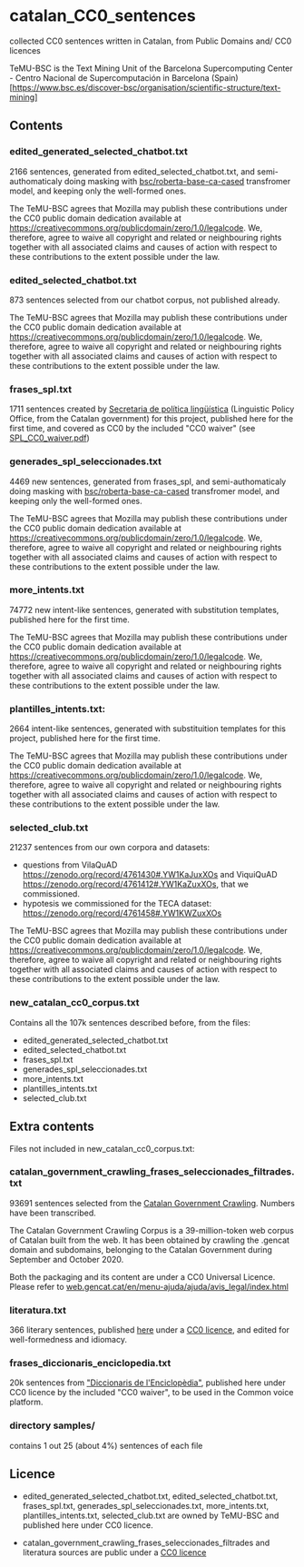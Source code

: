 # catalan_CC0_sentences
collected CC0 sentences written in Catalan, from Public Domains and/ CC0 licences

TeMU-BSC is the Text Mining Unit of the Barcelona Supercomputing Center - Centro Nacional de Supercomputación in Barcelona (Spain) 
[https://www.bsc.es/discover-bsc/organisation/scientific-structure/text-mining]

## Contents

### edited_generated_selected_chatbot.txt
2166 sentences, generated from edited_selected_chatbot.txt, and semi-authomaticaly doing masking with <a href="https://huggingface.co/bsc/roberta-base-ca-cased">bsc/roberta-base-ca-cased</a> transfromer model, and keeping only the well-formed ones.

The TeMU-BSC agrees that Mozilla may publish these contributions under the CC0 public domain dedication available at https://creativecommons.org/publicdomain/zero/1.0/legalcode. We, therefore, agree to waive all copyright and related or neighbouring rights together with all associated claims and causes of action with respect to these contributions to the extent possible under the law.

### edited_selected_chatbot.txt
873 sentences selected from our chatbot corpus, not published already.

The TeMU-BSC agrees that Mozilla may publish these contributions under the CC0 public domain dedication available at https://creativecommons.org/publicdomain/zero/1.0/legalcode. We, therefore, agree to waive all copyright and related or neighbouring rights together with all associated claims and causes of action with respect to these contributions to the extent possible under the law.

### frases_spl.txt 
1711 sentences created by <a href="https://llengua.gencat.cat/ca/direccio_general_politica_linguistica/">Secretaria de política lingüística</a>  (Linguistic Policy Office, from the Catalan government) for this project, published here for the first time, and covered as CC0 by the included "CC0 waiver" (see <a href="https://github.com/TeMU-BSC/catalan_CC0_sentences/blob/main/SPL_CC0_waiver.pdf">SPL_CC0_waiver.pdf</a>)

### generades_spl_seleccionades.txt
4469 new sentences, generated from frases_spl, and semi-authomaticaly doing masking with <a href="https://huggingface.co/bsc/roberta-base-ca-cased">bsc/roberta-base-ca-cased</a> transfromer model, and keeping only the well-formed ones.

The TeMU-BSC agrees that Mozilla may publish these contributions under the CC0 public domain dedication available at https://creativecommons.org/publicdomain/zero/1.0/legalcode. We, therefore, agree to waive all copyright and related or neighbouring rights together with all associated claims and causes of action with respect to these contributions to the extent possible under the law.

### more_intents.txt
74772 new intent-like sentences, generated with substitution templates, published here for the first time. 

The TeMU-BSC agrees that Mozilla may publish these contributions under the CC0 public domain dedication available at https://creativecommons.org/publicdomain/zero/1.0/legalcode. We, therefore, agree to waive all copyright and related or neighbouring rights together with all associated claims and causes of action with respect to these contributions to the extent possible under the law.

### plantilles_intents.txt: 
2664 intent-like sentences, generated with substituition templates for this project, published here for the first time.

The TeMU-BSC agrees that Mozilla may publish these contributions under the CC0 public domain dedication available at https://creativecommons.org/publicdomain/zero/1.0/legalcode. We, therefore, agree to waive all copyright and related or neighbouring rights together with all associated claims and causes of action with respect to these contributions to the extent possible under the law.

### selected_club.txt
21237 sentences from our own</a> corpora and datasets:
- questions from VilaQuAD https://zenodo.org/record/4761430#.YW1KaJuxXOs and ViquiQuAD https://zenodo.org/record/4761412#.YW1KaZuxXOs, that we commissioned.
- hypotesis we commissioned for the TECA dataset:    https://zenodo.org/record/4761458#.YW1KWZuxXOs

The TeMU-BSC agrees that Mozilla may publish these contributions under the CC0 public domain dedication available at https://creativecommons.org/publicdomain/zero/1.0/legalcode. We, therefore, agree to waive all copyright and related or neighbouring rights together with all associated claims and causes of action with respect to these contributions to the extent possible under the law.

### new_catalan_cc0_corpus.txt
Contains all the 107k sentences described before, from the files:
* edited_generated_selected_chatbot.txt
* edited_selected_chatbot.txt 
* frases_spl.txt 
* generades_spl_seleccionades.txt 
* more_intents.txt 
* plantilles_intents.txt 
* selected_club.txt 

## Extra contents
Files not included in new_catalan_cc0_corpus.txt:

### catalan_government_crawling_frases_seleccionades_filtrades.txt
93691 sentences selected from the <a href="https://zenodo.org/record/5500233#.YUSvh3uxXOt">Catalan Government Crawling</a>. Numbers have been transcribed.

The Catalan Government Crawling Corpus is a 39-million-token web corpus of Catalan built from the web. It has been obtained by crawling the .gencat domain and subdomains, belonging to the Catalan Government during September and October 2020. 

Both the packaging and its content are under a CC0 Universal Licence.
Please refer to <a href="https://web.gencat.cat/en/menu-ajuda/ajuda/avis_legal/index.html">web.gencat.cat/en/menu-ajuda/ajuda/avis_legal/index.html</a>

### literatura.txt 
366 literary sentences, published <a href="https://cultura.gencat.cat/ca/ilc/que-fem/publicacions/postals-literaries/">here</a> under a <a href="https://web.gencat.cat/en/menu-ajuda/ajuda/avis_legal/index.html">CC0 licence</a>, and edited for well-formedness and idiomacy.

### frases_diccionaris_enciclopedia.txt
20k sentences from <a href="https://www.enciclopedia.cat/">"Diccionaris de l'Enciclopèdia"</a>, published here under CC0 licence by the included "CC0 waiver", to be used in the Common voice platform.

### directory samples/
contains 1 out 25 (about 4%) sentences of each file

## Licence

* edited_generated_selected_chatbot.txt, edited_selected_chatbot.txt, frases_spl.txt, generades_spl_seleccionades.txt, more_intents.txt, plantilles_intents.txt, selected_club.txt are owned by TeMU-BSC and published here under CC0 licence.

* catalan_government_crawling_frases_seleccionades_filtrades and literatura sources are public under a <a href="https://web.gencat.cat/en/menu-ajuda/ajuda/avis_legal/index.html">CC0 licence</a>


